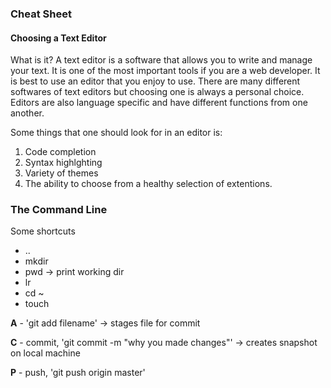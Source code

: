 ### Cheat Sheet ###
#### Choosing a Text Editor ####
What is it?
A text editor is a software that allows you to write and manage your text. It is one of the most important tools if you are a web developer. It is best to use an editor that you enjoy to use. There are many different softwares of text editors but choosing one is always a personal choice. Editors are also language specific and have different functions from one another.

Some things that one should look for in an editor is:

1. Code completion
1. Syntax highlghting
1. Variety of themes
1. The ability to choose from a healthy selection of extentions.


### The Command Line ###
Some shortcuts

- ..
- mkdir
- pwd -> print working dir
- lr
- cd ~
- touch

**A** - 'git add filename' -> stages file for commit
  
**C** - commit, 'git commit -m "why you made changes"' -> creates snapshot on local machine

**P** - push, 'git push origin master' 
